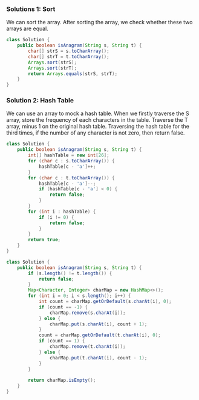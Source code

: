 ### Solutions 1: Sort

We can sort the array. After sorting the array, we check whether these two arrays are equal. 

```java
class Solution {
    public boolean isAnagram(String s, String t) {
        char[] strS = s.toCharArray();
        char[] strT = t.toCharArray();
        Arrays.sort(strS);
        Arrays.sort(strT);
        return Arrays.equals(strS, strT);
    }
}
```

### Solution 2: Hash Table

We can use an array to mock a hash table. When we firstly traverse the S array, store the frequency of each characters in the table. Traverse the T array, minus 1 on the original hash table. Traversing the hash table for the third times, if the number of any character is not zero, then return false.

```java
class Solution {
    public boolean isAnagram(String s, String t) {
        int[] hashTable = new int[26];
        for (char c : s.toCharArray()) {
            hashTable[c - 'a']++;
        }
        for (char c : t.toCharArray()) {
            hashTable[c - 'a']--;
            if (hashTable[c - 'a'] < 0) {
                return false;
            }
        }
        for (int i : hashTable) {
            if (i != 0) {
                return false;
            }
        }
        return true;
    }
}
```

```java
class Solution {
    public boolean isAnagram(String s, String t) {
        if (s.length() != t.length()) {
            return false;
        }
        Map<Character, Integer> charMap = new HashMap<>();
        for (int i = 0; i < s.length(); i++) {
            int count = charMap.getOrDefault(s.charAt(i), 0);
            if (count == -1) {
                charMap.remove(s.charAt(i));
            } else {
                charMap.put(s.charAt(i), count + 1);
            }
            count = charMap.getOrDefault(t.charAt(i), 0);
            if (count == 1) {
                charMap.remove(t.charAt(i));
            } else {
                charMap.put(t.charAt(i), count - 1);
            }
        }
        
        return charMap.isEmpty();
    }
}
```

